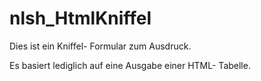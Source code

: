 nlsh_HtmlKniffel
================

Dies ist ein Kniffel- Formular zum Ausdruck.

Es basiert lediglich auf eine Ausgabe einer HTML- Tabelle.